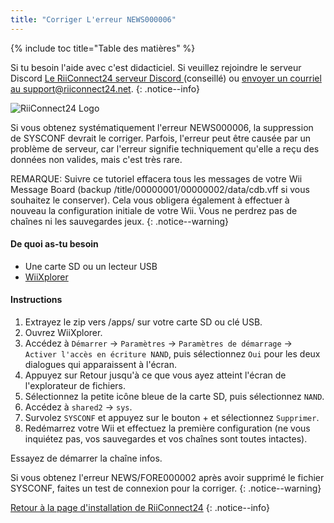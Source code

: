 ```yaml
---
title: "Corriger L'erreur NEWS000006"
---
```


{% include toc title="Table des matières" %}

Si tu besoin l'aide avec c'est didacticiel. Si veuillez rejoindre le serveur Discord [ Le RiiConnect24 serveur Discord ](https://discord.gg/b4Y7jfD) (conseillé) ou [envoyer un courriel au support@riiconnect24.net](mailto:support@riiconnect24.net).
{: .notice--info}

![RiiConnect24 Logo](/images/WiiRC24Logo.jpg)

Si vous obtenez systématiquement l'erreur NEWS000006, la suppression de SYSCONF devrait le corriger. Parfois, l'erreur peut être causée par un problème de serveur, car l'erreur signifie techniquement qu'elle a reçu des données non valides, mais c'est très rare.

REMARQUE: Suivre ce tutoriel effacera tous les messages de votre Wii Message Board (backup /title/00000001/00000002/data/cdb.vff si vous souhaitez le conserver). Cela vous obligera également à effectuer à nouveau la configuration initiale de votre Wii. Vous ne perdrez pas de chaînes ni les sauvegardes jeux.
{: .notice--warning}

#### De quoi as-tu besoin
* Une carte SD ou un lecteur USB
* [WiiXplorer](https://sourceforge.net/projects/wiixplorer/files/latest/download)

#### Instructions

1. Extrayez le zip vers /apps/ sur votre carte SD ou clé USB.
1. Ouvrez WiiXplorer.
1. Accédez à ` Démarrer ` -> ` Paramètres ` -> ` Paramètres de démarrage ` -> ` Activer l'accès en écriture NAND `, puis sélectionnez ` Oui ` pour les deux dialogues qui apparaissent à l'écran.
1. Appuyez sur Retour jusqu'à ce que vous ayez atteint l'écran de l'explorateur de fichiers.
1. Sélectionnez la petite icône bleue de la carte SD, puis sélectionnez ` NAND `.
1. Accédez à ` shared2 ` -> ` sys `.
1. Survolez `SYSCONF` et appuyez sur le bouton + et sélectionnez ` Supprimer `.
1. Redémarrez votre Wii et effectuez la première configuration (ne vous inquiétez pas, vos sauvegardes et vos chaînes sont toutes intactes).

Essayez de démarrer la chaîne infos.

Si vous obtenez l'erreur NEWS/FORE000002 après avoir supprimé le fichier SYSCONF, faites un test de connexion pour la corriger.
{: .notice--warning}

[Retour à la page d'installation de RiiConnect24](riiconnect24)
{: .notice--info}
